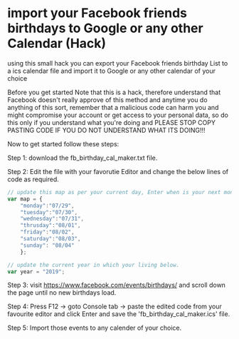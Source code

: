 # import your Facebook friends birthdays to Google or any other Calendar (Hack)
using this small hack you can export your Facebook friends birthday List to a ics calendar file and import it to Google or any other calendar of your choice

Before you get started Note that this is a hack, therefore understand that Facebook doesn't really approve of this method and anytime you do anything of this sort, remember that a malicious code can harm you and might compromise your account or get access to your personal data, so do this only if you understand what you're doing  and PLEASE STOP COPY PASTING CODE IF YOU DO NOT UNDERSTAND WHAT ITS DOING!!! 


Now to get started follow these steps:

Step 1: download the fb_birthday_cal_maker.txt file.

Step 2: Edit the file with your favorutie Editor and change the below lines of code as required. 

```javascript
// update this map as per your current day, Enter when is your next monday, tuesday etc.. MM/dd
var map = {
	"monday":"07/29",
	"tuesday":"07/30",
	"wednesday":"07/31",
	"thrusday":"08/01",
	"friday":"08/02",
	"saturday":"08/03",
	"sunday": "08/04"
	};

// update the current year in which your living below.
var year = "2019";
```


Step 3: visit https://www.facebook.com/events/birthdays/ and scroll down the page until no new birthdays load. 

Step 4: Press F12 -> goto Console tab -> paste the edited code from your favourite editor and click Enter and save the 'fb_birthday_cal_maker.ics' file.

Step 5: Import those events to any calender of your choice. 
